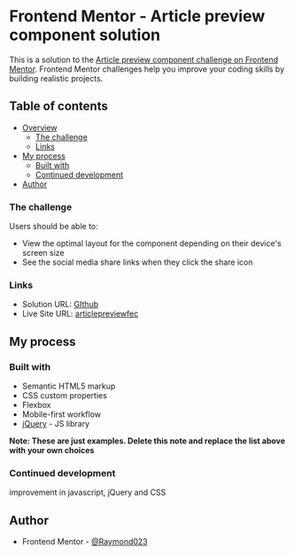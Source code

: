 # Frontend Mentor - Article preview component solution

This is a solution to the [Article preview component challenge on Frontend Mentor](https://www.frontendmentor.io/challenges/article-preview-component-dYBN_pYFT). Frontend Mentor challenges help you improve your coding skills by building realistic projects. 

## Table of contents

- [Overview](#overview)
  - [The challenge](#the-challenge)
  - [Links](#links)
- [My process](#my-process)
  - [Built with](#built-with)
  - [Continued development](#continued-development)
- [Author](#author)


### The challenge

Users should be able to:

- View the optimal layout for the component depending on their device's screen size
- See the social media share links when they click the share icon

### Links

- Solution URL: [GIthub](https://github.com/Raymond023/article-preview-card)
- Live Site URL: [articlepreviewfec](https://articlepreviewfec.netlify.app/)

## My process

### Built with

- Semantic HTML5 markup
- CSS custom properties
- Flexbox
- Mobile-first workflow
- [jQuery](https://jquery.com//) - JS library

**Note: These are just examples. Delete this note and replace the list above with your own choices**

### Continued development

improvement in javascript, jQuery and CSS

## Author

- Frontend Mentor - [@Raymond023](https://www.frontendmentor.io/profile/Raymond023)
